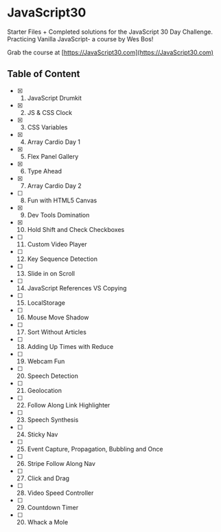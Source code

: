 # JavaScript30

Starter Files + Completed solutions for the JavaScript 30 Day Challenge. Practicing Vanilla JavaScript- a course by Wes Bos!

Grab the course at [https://JavaScript30.com](https://JavaScript30.com)

## Table of Content

- [x] 01. JavaScript Drumkit
- [x] 02. JS & CSS Clock
- [x] 03. CSS Variables
- [x] 04. Array Cardio Day 1
- [x] 05. Flex Panel Gallery
- [x] 06. Type Ahead
- [x] 07. Array Cardio Day 2
- [ ] 08. Fun with HTML5 Canvas
- [x] 09. Dev Tools Domination
- [x] 10. Hold Shift and Check Checkboxes
- [ ] 11. Custom Video Player
- [ ] 12. Key Sequence Detection
- [ ] 13. Slide in on Scroll
- [ ] 14. JavaScript References VS Copying
- [ ] 15. LocalStorage
- [ ] 16. Mouse Move Shadow
- [ ] 17. Sort Without Articles
- [ ] 18. Adding Up Times with Reduce
- [ ] 19. Webcam Fun
- [ ] 20. Speech Detection
- [ ] 21. Geolocation
- [ ] 22. Follow Along Link Highlighter
- [ ] 23. Speech Synthesis
- [ ] 24. Sticky Nav
- [ ] 25. Event Capture, Propagation, Bubbling and Once
- [ ] 26. Stripe Follow Along Nav
- [ ] 27. Click and Drag
- [ ] 28. Video Speed Controller
- [ ] 29. Countdown Timer
- [ ] 20. Whack a Mole

